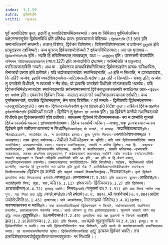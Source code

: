 ```yaml
---
index:  1.1.59
sutra:  द्वर्वचनेऽचि
vritti:  nyasa
---
```


पूर्वं कार्यातिदेशः कृतः, इदानीं तु रूपातिदेशार्थमिदमारभ्यते। अथ वा
निमित्तात् पूर्वमित्येतस्मिन् पक्षेऽनन्तरसूत्रेण द्विर्वचनविधिं प्रति प्रतिषेधः प्राप्तः इत्यस्यारम्भो वेदितव्यः। `द्विर्वचनेऽचि` (1.1.59) इति समानाधिकरणे सप्तम्यौ। तत्राज् विशेष्यः, द्विर्वचनं विशेषणम्। विशेषणविशेष्यभावस्य च प्रयोजनं `दुद्यूषति` इति प्रत्युदाहरण दर्शयिष्यते। कथं पुनरज् द्विर्वचनशब्देनोच्यते ?
द्वर्वचननिमित्तत्वात्। अत एव वृत्तावाह-- `द्विर्वचननिमित्तेऽचि` इति। भवति हि
तन्निमित्तत्वात् ताच्छब्द्यम, यथा -- `आर्युर्घुतम्` इति। परसप्तमी चेयमपीति
`यस्मिनन् विधिस्तदादावल्ग्रहणम्` (व्या.प.127) इति अजादाविति द्रष्टव्यम्। परस्मिन्निति च प्रकृत्वात् परस्मिन्नजादाविति गम्यते।
अथ वा - द्वर्वचनस्य प्रत्ययविशेषनिमित्त्वाद् द्विर्वचनग्रहणेन प्रत्ययः सन्निधापितः, तेनाजादौ प्रत्यय इति प्रतीयते। यदि तर्ह्यजादावजादेशः स्थानिवद्भवति, `पपौ` इति न सिध्यति, न ह्यजादावादेशः, किं तर्हि? अच्येव; इहापि व्यपदेशिवद्भावेना-जादित्वमस्तीत्यदोषः। इह तर्हि न सिध्यति-- `चक्रतुः` इति; अच्येव तु यणादेशो विधीयते, न त्वजादौ ? नैष दोषः; यो ह्यत्राचि यणादेशो विधीयते सोऽजादावपि भवत्येव। यदि द्विर्वचननिमित्तेऽच्यजादेशः स्थानिवद्भवति सर्वस्यामवस्थायां द्विर्वचनादुत्तरकालमपि स्यादित्यत आह--`द्विर्वचन एव कर्त्तव्ये` इति। एवकारेण द्विर्वचन क्रिया-
कालात् कालान्तरे स्थानिवद्भावस्याभावं दर्शयति। कथं पुनरेतल्लभ्यते, यावतैकं
द्विर्वचनग्रहणम्, तेन चाज् विशेषितः ? एवं मन्यते-- द्वितीयमपि द्विर्वचनग्रहणमन-
न्तरसूत्रादिहानुवर्त्तते।
अथ वा- द्विर्वचनञ्चेत्येकशेषं कृत्वा `द्विर्वचने` इति निर्देशः कृतः।
तत्रैकेन द्विर्वचनग्रहणेन `द्वर्वचननिमित्तेऽचि` इत्थेषोऽर्थो लभ्यते। द्वितीयेन तु `द्विर्वचन एव कर्त्तव्ये` इति। इह द्विर्वचने कर्त्तव्ये स्थानिवद्भावो
विधीयते इत द्विर्वचनकार्यार्थं एवैष प्रतीयते। साच्कस्य द्विर्वचनं विधीयमानमनच्क-
स्य न प्राप्नोति युज्यते द्विर्वचनकार्यार्थत्वमस्य। `द्वर्वचनकार्यार्थत्वमस्य। `द्विर्वचनकार्यार्थे त्वस्मिन् --`चक्रतुः,चक्रुः` इत्यत्रास्यानच्कस्य द्विर्वचने कृते सतीष्टमभ्यासरूपं न सिध्यति` इतिव्यामोहाद् यो मन्यते, तं प्रत्याह--
`रूपातिदेशश्चायम्` इति। `च` शब्दोऽवधारणे, रूपातिदेश एव, न कार्यातिदेश इत्यर्थः। कुतः पुनरेष निश्चयः-स `रूपातिधेशश्चायम्` इति ? अज्ग्रहणात्। तस्य ह्येतत् प्रयोजनम्-- `जेघ्रीयते देध्मीयते` इत्यत्र मा भूदिति। यदि चायं द्विर्वचनकार्यातिदेशः स्यान्न रूपातिदेशः; अज्ग्रहणमनर्थकं स्यात्। भवत्वत्र स्थानिवद्भावः, तथापि न कश्चि-द्विशेषः। तथा हि-- यद्यप्यत्र स्थानिवद्भावः, एवमपि द्विर्वचनकार्येण भवितव्यम्; अथापि न स्थानिवद्भावः, एवमपि भवितव्यम्--उभयत्रापि साच्कत्वात्, ततश्च कथमेतत्
प्रत्युदाहरणम् ? तदेतदज्ग्रहणं कथमर्थवद् भवति? यद्येष रुपादेशः ररूपेऽस्यातिदि-
श्यमाने यद्यज्ग्रहणं न क्रियते तदिहापि रूपातिदेशे सति ध्रा इति, ध्मा इति च द्वि-र्वचनं स्यात्, तथाऽनिष्टमभ्यासरूपं प्रसज्येत। तस्मादज्ग्रहणाद् रूपातिदेशोऽय-
मिति निश्चीयते। यद्येवम्, भेदनिबन्धनो वतिर्नं प्राप्नोति; स्थान्येव हि पुनरात्मीयं रूपं प्रापित इति कुतो भेदः ? आतिदेशिकानामतिदेशिकत्वेन रूपभेदस्य विवक्षितत्वाददोषः।
`द्विर्वचन एव कर्त्तव्ये` इति यदुक्तं तस्यार्थं विस्पष्टीकर्तुमाह--`नियतकालः` इति। कृते द्विर्वचने इत्यादिना तदेव नियकालत्वं दर्शयति।
`जघ्नतुः` इति। `अभ्यासाच्च` (7.3.55) इति हकारस्य कुत्वम्।
`आटिटत्` इति। अटतेर्हेतुमति णिच्; लुङ्, चङ, `चङि` (6.1.11) इति `अजादे-
र्द्वितीयस्य` (6.1.2) इति द्विर्वचनम्। `आडजादीनाम्`(6.4.72) इत्याड् भवति।
`निनय` इत्यादि। `णलुत्तमो वा` (7.1.91) इति यदा णित्त्वं नास्ति तदा गुणः, यदा णित्वं तदा वृद्धिः।
`जग्ले,मग्ले` इति। `ग्लै हर्षक्षये` (धा.पा. 904), `म्लै गात्रविनामे` (धा.पा.904) `आदेश उपदेशेऽशिति` (6.1.45) इत्यात्त्वम्। भावे आत्मनेपदम्, `लिटस्तझयो-रेशिरेच्` (3.4.81)इत्येश्। `श्रवणमाकारस्य न भवति` इति। यदा कालावधिपरिग्रहार्थं
द्विर्वचनग्रहणं न क्रियते, तदोत्तरकालमपि स्थानिरूपं प्रसज्येत, ततश्चाकारस्य श्रवणमेव स्यात्। आतो लोपस्य तु गोद इत्येवमाद्यवकाशः। श्रूयमाणे चाकारे परेण सह
वृद्धिः स्यात्। `दुद्युषति` इति। दिवेः `सनीवन्तर्ध` (7.2.49) इत्यादिना यदा पक्ष इडागमो न क्रियते तदा `इको झल्` (1.2.9) `हलन्ताच्च` (1.2.10) इति कित्त्वम्, ततः
`च्छ्वोः शूडनुनासिके च` (3.4.19) इत्यूठ्। स च द्विर्वचननिमित्तं न भवति। तत्र यदि द्विर्वचननिमित्तत्वेन नाज् विशेष्यते, ऊठि परतो यो यणादेशस्तस्यापि स्थानिवद्भावः स्यात्। एवं चाभ्यासरूपमिवर्णान्तं श्रूयेत। द्विर्वचननिमित्तच्परिग्रहे तु `द्यु` इत्यस्य द्विर्वचनं भवति। तत्र हलादिशेषह्रस्वत्वयोर्दुद्यूषतीत्यभ्यासरूपमुकारा-
न्तं सिध्यति।।

